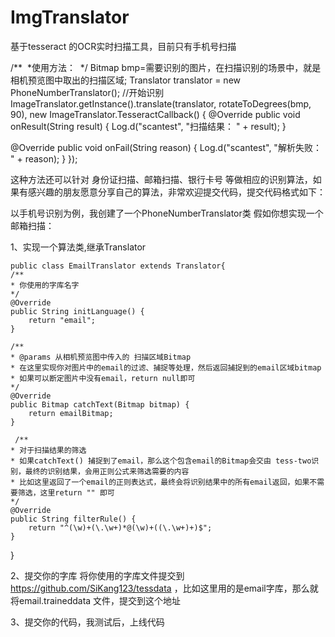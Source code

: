 # ImgTranslator
基于tesseract 的OCR实时扫描工具，目前只有手机号扫描

  /**
  *使用方法：
  */
  Bitmap bmp=需要识别的图片，在扫描识别的场景中，就是相机预览图中取出的扫描区域;
  Translator translator = new PhoneNumberTranslator();
  //开始识别
  ImageTranslator.getInstance().translate(translator, rotateToDegrees(bmp, 90), new ImageTranslator.TesseractCallback() {
    @Override
    public void onResult(String result) {
      Log.d("scantest", "扫描结果：  " + result);
      }

  @Override
  public void onFail(String reason) {
    Log.d("scantest", "解析失败：  " + reason);
    }
  });
  
  这种方法还可以针对 身份证扫描、邮箱扫描、银行卡号 等做相应的识别算法，如果有感兴趣的朋友愿意分享自己的算法，非常欢迎提交代码，提交代码格式如下：
  
  以手机号识别为例，我创建了一个PhoneNumberTranslator类
  假如你想实现一个邮箱扫描：
  
  1、实现一个算法类,继承Translator
  
    public class EmailTranslator extends Translator{
    /**
    * 你使用的字库名字
    */
    @Override
    public String initLanguage() {
        return "email";
    }

    /**
    * @params 从相机预览图中传入的 扫描区域Bitmap
    * 在这里实现你对图片中的email的过滤、捕捉等处理，然后返回捕捉到的email区域bitmap
    * 如果可以断定图片中没有email，return null即可
    */
    @Override
    public Bitmap catchText(Bitmap bitmap) {
        return emailBitmap;
    }

     /**
    * 对于扫描结果的筛选
    * 如果catchText() 捕捉到了email，那么这个包含email的Bitmap会交由 tess-two识别，最终的识别结果，会用正则公式来筛选需要的内容
    * 比如这里返回了一个email的正则表达式，最终会将识别结果中的所有email返回，如果不需要筛选，这里return "" 即可
    */
    @Override
    public String filterRule() {
        return "^(\w)+(\.\w+)*@(\w)+((\.\w+)+)$";
    }
}

2、提交你的字库
   将你使用的字库文件提交到 https://github.com/SiKang123/tessdata ，比如这里用的是email字库，那么就将email.traineddata 文件，提交到这个地址
   
3、提交你的代码，我测试后，上线代码
